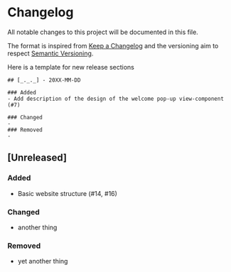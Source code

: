 # Changelog
All notable changes to this project will be documented in this file.

The format is inspired from [Keep a Changelog](http://keepachangelog.com/en/1.0.0/)
and the versioning aim to respect [Semantic Versioning](http://semver.org/spec/v2.0.0.html).

Here is a template for new release sections

```
## [_._._] - 20XX-MM-DD

### Added
- Add description of the design of the welcome pop-up view-component (#7)

### Changed
-
### Removed
-
```
## [Unreleased]

### Added
- Basic website structure (#14, #16)

### Changed
- another thing

### Removed
- yet another thing


